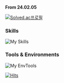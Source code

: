 **From 24.02.05**

[![Solved.ac프로필](http://mazassumnida.wtf/api/v2/generate_badge?boj=thinker99)](https://solved.ac/thinker99)



### Skills
![My Skills](https://skillicons.dev/icons?i=c,python,aws,bash)

### Tools & Environments
![My EnvTools](https://skillicons.dev/icons?i=clion,pycharm,vim,debian)


[![Hits](https://hits.seeyoufarm.com/api/count/incr/badge.svg?url=https%3A%2F%2Fgithub.com%2Fkitsune03k&count_bg=%23FF0000&title_bg=%23EEEEEE&icon=&icon_color=%23FFFFFF&title=hits&edge_flat=false)](https://hits.seeyoufarm.com)
